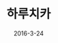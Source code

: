 ---
layout: post
title: "  하루치카"
path: 하루치카
num: 12
date: 2016-3-24
categories:
- 2016-1
tags: [하루치카]
img: //api.moeni.net/img.php?img=2016/01/haruchika.jpg
---